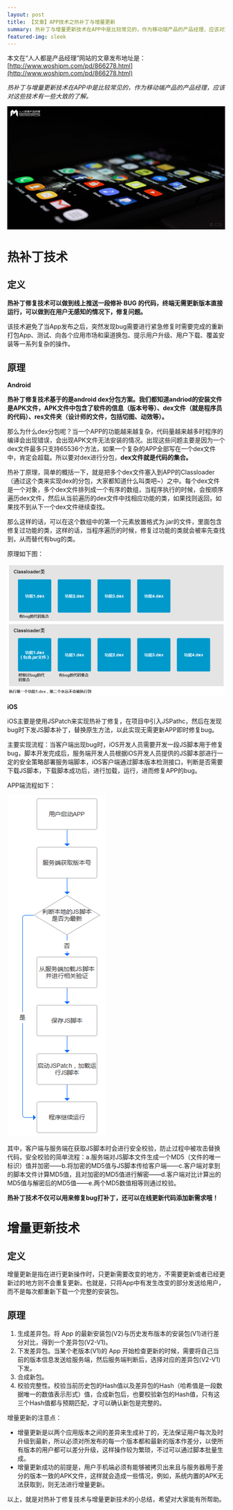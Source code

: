 ```yaml
---
layout: post
title: 【文章】APP技术之热补丁与增量更新
summary: 热补丁与增量更新技术在APP中是比较常见的，作为移动端产品的产品经理，应该对这些技术有一些大致的了解。
featured-img: sleek
---
```


本文在“人人都是产品经理”网站的文章发布地址是：[http://www.woshipm.com/pd/866278.html](http://www.woshipm.com/pd/866278.html)

*热补丁与增量更新技术在APP中是比较常见的，作为移动端产品的产品经理，应该对这些技术有一些大致的了解。*

![](2018-08-31-APP技术之热补丁与增量更新图片/1.jpg)

# 热补丁技术 #
## 定义 ##
**热补丁修复技术可以做到线上推送一段修补 BUG 的代码，终端无需更新版本直接运行，可以做到在用户无感知的情况下，修复问题。**

该技术避免了当App发布之后，突然发现bug需要进行紧急修复时需要完成的重新打包App、测试、向各个应用市场和渠道换包、提示用户升级、用户下载、覆盖安装等一系列复杂的操作。

## 原理 ##
**Android**

**热补丁修复技术基于的是android dex分包方案。我们都知道andriod的安装文件是APK文件，APK文件中包含了软件的信息（版本号等）、dex文件（就是程序员的代码）、res文件夹（设计师的文件，包括切图、动效等）。**

那么为什么dex分包呢？当一个APP的功能越来越复杂，代码量越来越多时程序的编译会出现错误，会出现APK文件无法安装的情况。出现这些问题主要是因为一个dex文件最多只支持65536个方法，如果一个复杂的APP全部写在一个dex文件中，肯定会超载。所以要对dex进行分包，**dex文件就是代码的集合。**

热补丁原理，简单的概括一下，就是把多个dex文件塞入到APP的Classloader（通过这个类来实现dex的分包，大家都知道什么叫类吧~）之中。每个dex文件是一个对象，多个dex文件排列成一个有序的数组，当程序执行的时候，会按顺序遍历dex文件，然后从当前遍历的dex文件中找相应功能的类，如果找则返回，如果找不到从下一个dex文件继续查找。

那么这样的话，可以在这个数组中的第一个元素放置格式为.jar的文件，里面包含修复过功能的类，这样的话，当程序遍历的时候，修复过功能的类就会被率先查找到，从而替代有bug的类。

原理如下图：

![](2018-08-31-APP技术之热补丁与增量更新图片/2.png)

**iOS**

iOS主要是使用JSPatch来实现热补丁修复，在项目中引入JSPathc，然后在发现bug时下发JS脚本补丁，替换原生方法，以此实现无需更新APP即时修复bug。

主要实现流程：当客户端出现bug时，iOS开发人员需要开发一段JS脚本用于修复bug，脚本开发完成后，服务端开发人员根据iOS开发人员提供的JS脚本部进行一定的安全策略部署服务端脚本，iOS客户端通过脚本版本检测接口，判断是否需要下载JS脚本，下载脚本成功后，进行加载，运行，进而修复APP的bug。

APP端流程如下：

![](2018-08-31-APP技术之热补丁与增量更新图片/3.png)

其中，客户端与服务端在获取JS脚本时会进行安全校验，防止过程中被攻击替换代码，安全校验的简单流程：a.服务端对JS脚本文件生成一个MD5（文件的唯一标识）值并加密——b.将加密的MD5值与JS脚本传给客户端——c.客户端对拿到的脚本文件计算MD5值，且对加密的MD5值进行解密——d.客户端对比计算出的MD5值与解密后的MD5值——e.两个MD5数值相等则通过校验。

**热补丁技术不仅可以用来修复bug打补丁，还可以在线更新代码添加新需求哦！**

# 增量更新技术 #
## 定义 ##

增量更新是指在进行更新操作时，只更新需要改变的地方，不需要更新或者已经更新过的地方则不会重复更新。也就是，只将App中有发生改变的部分发送给用户，而不是每次都重新下载一个完整的安装包。

## 原理 ##

1. 生成差异包。将 App 的最新安装包(V2)与历史发布版本的安装包(V1)进行差分对比，得到一个差异包(V2-V1)。
2. 下发差异包。当某个老版本(V1)的 App 开始检查更新的时候，需要将自己当前的版本信息发送给服务端，然后服务端判断后，选择对应的差异包(V2-V1)下发。
3. 合成新包。
4. 校验完整性。校验当前历史包的Hash值以及差异包的Hash（哈希值是一段数据唯一的数值表示形式）值，合成新包后，也要校验新包的Hash值，只有这三个Hash值都与预期匹配，才可以确认新包是完整的。

增量更新的注意点：

- 增量更新是以两个应用版本之间的差异来生成补丁的，无法保证用户每次及时升级到最新，所以必须对所发布的每一个版本都和最新的版本作差分，以使所有版本的用户都可以差分升级，这样操作较为繁琐，不过可以通过脚本批量生成。
- 增量更新成功的前提是，用户手机端必须有能够被拷贝出来且与服务器用于差分的版本一致的APK文件，这样就会造成一些情况，例如，系统内置的APK无法获取到，则无法进行增量更新。

以上，就是对热补丁修复技术与增量更新技术的小总结，希望对大家能有所帮助。


	